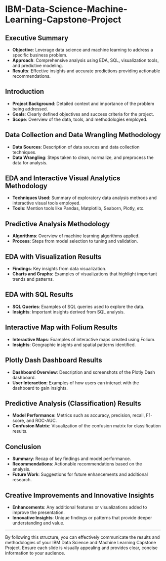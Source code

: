 # IBM-Data-Science-Machine-Learning-Capstone-Project


## Executive Summary
- **Objective**: Leverage data science and machine learning to address a specific business problem.
- **Approach**: Comprehensive analysis using EDA, SQL, visualization tools, and predictive modeling.
- **Results**: Effective insights and accurate predictions providing actionable recommendations.

## Introduction
- **Project Background**: Detailed context and importance of the problem being addressed.
- **Goals**: Clearly defined objectives and success criteria for the project.
- **Scope**: Overview of the data, tools, and methodologies employed.

## Data Collection and Data Wrangling Methodology
- **Data Sources**: Description of data sources and data collection techniques.
- **Data Wrangling**: Steps taken to clean, normalize, and preprocess the data for analysis.

## EDA and Interactive Visual Analytics Methodology
- **Techniques Used**: Summary of exploratory data analysis methods and interactive visual tools employed.
- **Tools**: Mention tools like Pandas, Matplotlib, Seaborn, Plotly, etc.

## Predictive Analysis Methodology
- **Algorithms**: Overview of machine learning algorithms applied.
- **Process**: Steps from model selection to tuning and validation.

## EDA with Visualization Results
- **Findings**: Key insights from data visualization.
- **Charts and Graphs**: Examples of visualizations that highlight important trends and patterns.

## EDA with SQL Results
- **SQL Queries**: Examples of SQL queries used to explore the data.
- **Insights**: Important insights derived from SQL analysis.

## Interactive Map with Folium Results
- **Interactive Maps**: Examples of interactive maps created using Folium.
- **Insights**: Geographic insights and spatial patterns identified.

## Plotly Dash Dashboard Results
- **Dashboard Overview**: Description and screenshots of the Plotly Dash dashboard.
- **User Interaction**: Examples of how users can interact with the dashboard to gain insights.

## Predictive Analysis (Classification) Results
- **Model Performance**: Metrics such as accuracy, precision, recall, F1-score, and ROC-AUC.
- **Confusion Matrix**: Visualization of the confusion matrix for classification results.

## Conclusion
- **Summary**: Recap of key findings and model performance.
- **Recommendations**: Actionable recommendations based on the analysis.
- **Future Work**: Suggestions for future enhancements and additional research.

## Creative Improvements and Innovative Insights
- **Enhancements**: Any additional features or visualizations added to improve the presentation.
- **Innovative Insights**: Unique findings or patterns that provide deeper understanding and value.

---

By following this structure, you can effectively communicate the results and methodologies of your IBM Data Science and Machine Learning Capstone Project. Ensure each slide is visually appealing and provides clear, concise information to your audience.
